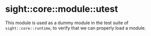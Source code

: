 # sight::core::module::utest

This module is used as a dummy module in the test suite of `sight::core::runtime`, to verify that we can properly load a module.